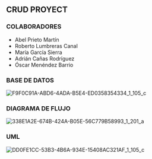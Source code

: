 ## CRUD PROYECT

### COLABORADORES

- Abel Prieto Martín
- Roberto Lumbreras Canal
- María García Sierra
- Adrián Cañas Rodríguez
- Óscar Menéndez Barrio

### BASE DE DATOS

![F9F0C91A-ABD6-4ADA-B5E4-ED0358354334_1_105_c](https://github.com/user-attachments/assets/b7d38f52-f2fe-4dab-8e80-2a9dfe4f67f6)

### DIAGRAMA DE FLUJO

![338E1A2E-674B-424A-B05E-56C779B58993_1_201_a](https://github.com/user-attachments/assets/b84b531a-8bf0-4231-a875-0cd857b37902)

### UML

![DD0FE1CC-53B3-4B6A-934E-15408AC321AF_1_105_c](https://github.com/user-attachments/assets/fa29bdd8-9b4f-4a63-9cb6-0ac7d95fee86)
